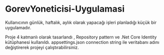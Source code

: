 # GorevYoneticisi-Uygulamasi
Kullanıcının günlük, haftalık, aylık olarak yapacağı işleri planladığı küçük bir uygulamadır.

Proje 4 katmanlı olarak tasarlandı , Repository pattern ve  .Net Core Identity kütüphanesi kullanıldı.
appsettings.json connection string ile veritabanı adını değiştirerek projeyi çalıştırabilirsiniz.
